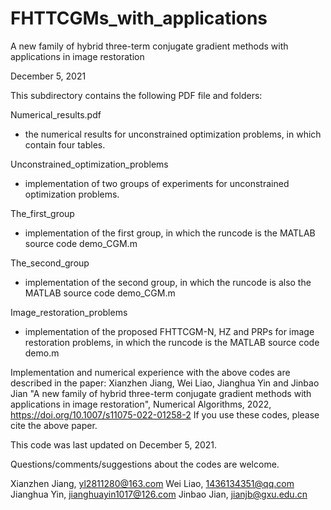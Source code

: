 # FHTTCGMs_with_applications
A new family of hybrid three-term conjugate gradient methods with applications in image restoration

December 5, 2021

This subdirectory contains the following PDF file and folders:

Numerical_results.pdf       
- the numerical results for unconstrained optimization problems, in which contain four tables.


Unconstrained_optimization_problems        
- implementation of two groups of experiments for unconstrained  optimization problems.

The_first_group       
- implementation of the first group, in which the runcode is the MATLAB source code demo_CGM.m

The_second_group       
- implementation of the second group, in which the runcode is also the MATLAB source code demo_CGM.m


Image_restoration_problems       
- implementation of  the proposed FHTTCGM-N, HZ and PRPs for image restoration problems, in which the runcode is the MATLAB source code demo.m


Implementation and numerical experience with the above codes are described in the paper: 
    Xianzhen Jiang, Wei Liao, Jianghua Yin and Jinbao Jian
    "A new family of hybrid three-term conjugate gradient methods with applications in image restoration",
    Numerical Algorithms, 2022, https://doi.org/10.1007/s11075-022-01258-2
If you use these codes, please cite the above paper.
   
This code was last updated on December 5, 2021.

Questions/comments/suggestions about the codes are welcome.  

Xianzhen Jiang, yl2811280@163.com
Wei Liao, 1436134351@qq.com
Jianghua Yin, jianghuayin1017@126.com
Jinbao Jian, jianjb@gxu.edu.cn
